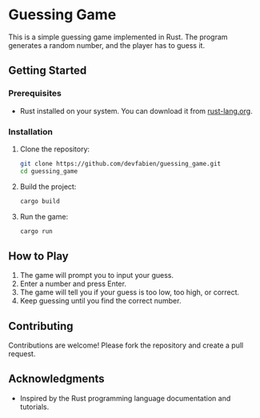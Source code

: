 # Guessing Game

This is a simple guessing game implemented in Rust. The program generates a random number, and the player has to guess it.

## Getting Started

### Prerequisites

- Rust installed on your system. You can download it from [rust-lang.org](https://www.rust-lang.org/).

### Installation

1. Clone the repository:
    ```sh
    git clone https://github.com/devfabien/guessing_game.git
    cd guessing_game
    ```

2. Build the project:
    ```sh
    cargo build
    ```

3. Run the game:
    ```sh
    cargo run
    ```

## How to Play

1. The game will prompt you to input your guess.
2. Enter a number and press Enter.
3. The game will tell you if your guess is too low, too high, or correct.
4. Keep guessing until you find the correct number.

## Contributing

Contributions are welcome! Please fork the repository and create a pull request.

## Acknowledgments

- Inspired by the Rust programming language documentation and tutorials.
